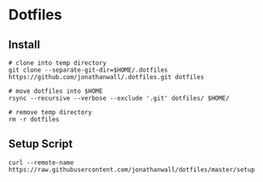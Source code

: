 Dotfiles
===========

Install
-------
```
# clone into temp directory
git clone --separate-git-dir=$HOME/.dotfiles https://github.com/jonathanwall/.dotfiles.git dotfiles

# move dotfiles into $HOME
rsync --recursive --verbose --exclude '.git' dotfiles/ $HOME/

# remove temp directory
rm -r dotfiles
```

Setup Script
------------
```
curl --remote-name https://raw.githubusercontent.com/jonathanwall/dotfiles/master/setup
```